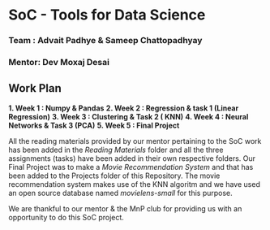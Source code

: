 #  SoC - Tools for Data Science
### Team : Advait Padhye & Sameep Chattopadhyay
### Mentor: Dev Moxaj Desai
## Work Plan
**1. Week 1 : Numpy & Pandas**
**2. Week 2 : Regression & task 1 (Linear Regression)**
**3. Week 3 : Clustering & Task 2 ( KNN)** 
**4. Week 4 : Neural Networks & Task 3 (PCA)** 
**5.  Week 5 : Final Project**

All the reading materials provided by our mentor pertaining to the SoC work has been added in the *Reading Materials* folder and all the three assignments (tasks) have been added in their own respective folders.
Our Final Project was to make a *Movie Recommendation System* and that has been added to the Projects folder of this Repository.
The movie recommendation system makes use of the KNN algoritm and we have used an open source database named *movielens-small* for this purpose.

We are thankful to our mentor & the MnP club for providing us with an opportunity to do this SoC project.

